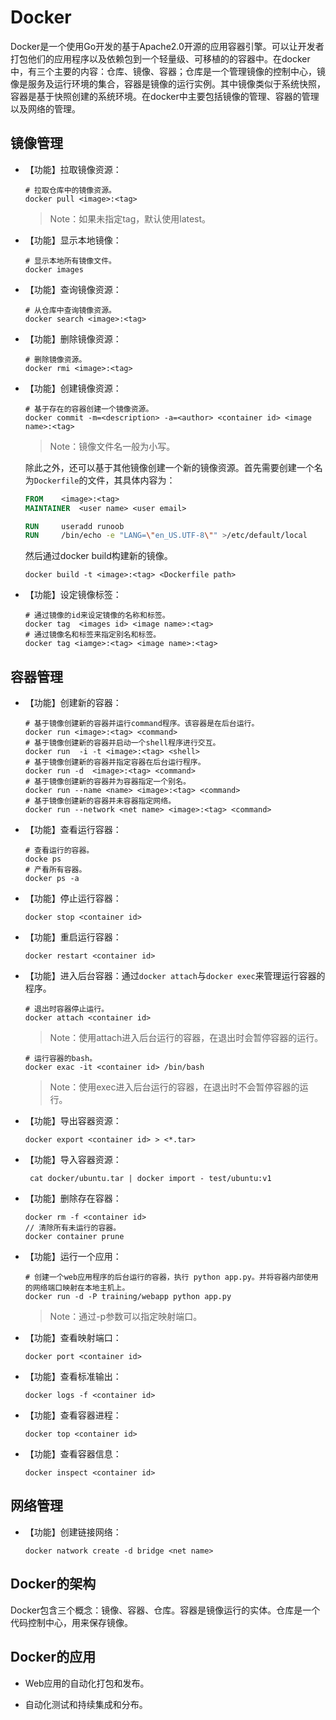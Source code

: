 # Docker

[//]: # (__author__ = "Clark Aaron")

Docker是一个使用Go开发的基于Apache2.0开源的应用容器引擎。可以让开发者打包他们的应用程序以及依赖包到一个轻量级、可移植的的容器中。在docker中，有三个主要的内容：仓库、镜像、容器；仓库是一个管理镜像的控制中心，镜像是服务及运行环境的集合，容器是镜像的运行实例。其中镜像类似于系统快照，容器是基于快照创建的系统环境。在docker中主要包括镜像的管理、容器的管理以及网络的管理。

## 镜像管理

* 【功能】拉取镜像资源：

  ```shell
  # 拉取仓库中的镜像资源。
  docker pull <image>:<tag>
  ```

  > Note：如果未指定tag，默认使用latest。

* 【功能】显示本地镜像：

  ```shell
  # 显示本地所有镜像文件。
  docker images
  ```

* 【功能】查询镜像资源：

  ```shell
  # 从仓库中查询镜像资源。
  docker search <image>:<tag>
  ```

* 【功能】删除镜像资源：

  ```shell
  # 删除镜像资源。
  docker rmi <image>:<tag>
  ```

* 【功能】创建镜像资源：

  ```shell
  # 基于存在的容器创建一个镜像资源。
  docker commit -m=<description> -a=<author> <container id> <image name>:<tag>
  ```

  > Note：镜像文件名一般为小写。

  除此之外，还可以基于其他镜像创建一个新的镜像资源。首先需要创建一个名为`Dockerfile`的文件，其具体内容为：

  ```dockerfile
  FROM    <image>:<tag>
  MAINTAINER  <user name> <user email>

  RUN     useradd runoob
  RUN     /bin/echo -e "LANG=\"en_US.UTF-8\"" >/etc/default/local
  ```

  然后通过docker build构建新的镜像。

   ```shell
   docker build -t <image>:<tag> <Dockerfile path>
   ```

* 【功能】设定镜像标签：

  ```shell
  # 通过镜像的id来设定镜像的名称和标签。
  docker tag  <images id> <image name>:<tag>
  # 通过镜像名和标签来指定别名和标签。
  docker tag <iamge>:<tag> <image name>:<tag>
  ```

## 容器管理

* 【功能】创建新的容器：

  ```shell
  # 基于镜像创建新的容器并运行command程序。该容器是在后台运行。
  docker run <image>:<tag> <command>
  # 基于镜像创建新的容器并启动一个shell程序进行交互。
  docker run  -i -t <image>:<tag> <shell>
  # 基于镜像创建新的容器并指定容器在后台运行程序。
  docker run -d  <image>:<tag> <command>
  # 基于镜像创建新的容器并为容器指定一个别名。
  docker run --name <name> <image>:<tag> <command>
  # 基于镜像创建新的容器并未容器指定网络。
  docker run --network <net name> <image>:<tag> <command>
  ```

* 【功能】查看运行容器：

  ```shell
  # 查看运行的容器。
  docke ps
  # 产看所有容器。
  docker ps -a
  ```

* 【功能】停止运行容器：

  ```shell
  docker stop <container id>
  ```

* 【功能】重启运行容器：

  ```shell
  docker restart <container id>
  ```

* 【功能】进入后台容器：通过`docker attach`与`docker exec`来管理运行容器的程序。

  ```shell
  # 退出时容器停止运行。
  docker attach <container id>
  ```

  > Note：使用attach进入后台运行的容器，在退出时会暂停容器的运行。

  ```shell
  # 运行容器的bash。
  docker exac -it <container id> /bin/bash
  ```

  > Note：使用exec进入后台运行的容器，在退出时不会暂停容器的运行。

* 【功能】导出容器资源：

  ```shell
  docker export <container id> > <*.tar>
  ```

* 【功能】导入容器资源：

  ```shell
   cat docker/ubuntu.tar | docker import - test/ubuntu:v1
  ```

* 【功能】删除存在容器：

  ```shell
  docker rm -f <container id>
  // 清除所有未运行的容器。
  docker container prune
  ```

* 【功能】运行一个应用：

  ```shell
  # 创建一个web应用程序的后台运行的容器，执行 python app.py。并将容器内部使用的网络端口映射在本地主机上。
  docker run -d -P training/webapp python app.py
  ```

  > Note：通过-p参数可以指定映射端口。

* 【功能】查看映射端口：

  ```shell
  docker port <container id>
  ```

* 【功能】查看标准输出：

  ```shell
  docker logs -f <container id>
  ```

* 【功能】查看容器进程：

  ```shell
  docker top <container id>
  ```

* 【功能】查看容器信息：

  ```shell
  docker inspect <container id>
  ```

## 网络管理

* 【功能】创建链接网络：

  ```shell
  docker natwork create -d bridge <net name>
  ```

## Docker的架构

Docker包含三个概念：镜像、容器、仓库。容器是镜像运行的实体。仓库是一个代码控制中心，用来保存镜像。

## Docker的应用

* Web应用的自动化打包和发布。

* 自动化测试和持续集成和分布。

